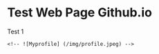# Test Web Page Github.io
<div>
    Test 1
</div>

    <!-- ![Myprofile] (/img/profile.jpeg) -->



